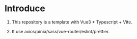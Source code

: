 # Introduce

1. This repository is a template with Vue3 + Typescript + Vite.

2. It use axios/pinia/sass/vue-router/eslint/prettier.